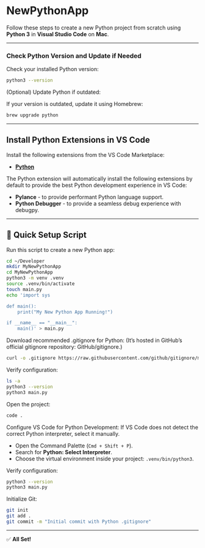 # NewPythonApp

Follow these steps to create a new Python project from scratch using **Python 3** in **Visual Studio Code** on **Mac**.

---

### Check Python Version and Update if Needed

Check your installed Python version:
```bash
python3 --version
```
(Optional) Update Python if outdated:

If your version is outdated, update it using Homebrew:
```bash
brew upgrade python
```

---

## Install Python Extensions in VS Code

Install the following extensions from the VS Code Marketplace:

- **[Python](https://marketplace.visualstudio.com/items?itemName=ms-python.python)**

The Python extension will automatically install the following extensions by default to provide the best Python development experience in VS Code:

- **Pylance** - to provide performant Python language support.
- **Python Debugger** - to provide a seamless debug experience with debugpy.

---

## 🚀 Quick Setup Script
Run this script to create a new Python app:
```bash
cd ~/Developer              
mkdir MyNewPythonApp       
cd MyNewPythonApp          
python3 -m venv .venv       
source .venv/bin/activate   
touch main.py               
echo 'import sys

def main():
    print("My New Python App Running!")

if __name__ == "__main__":
    main()' > main.py 
```
Download recommended .gitignore for Python:
(It’s hosted in GitHub’s official gitignore repository: GitHub/gitignore.)
```bash
curl -o .gitignore https://raw.githubusercontent.com/github/gitignore/main/Python.gitignore 
``` 

Verify configuration:
```bash
ls -a
python3 --version
python3 main.py
```

Open the project:
```bash
code .
```

Configure VS Code for Python Development:
If VS Code does not detect the correct Python interpreter, select it manually.
- Open the Command Palette (`Cmd + Shift + P`).
- Search for **Python: Select Interpreter**.
- Choose the virtual environment inside your project: `.venv/bin/python3`.

Verify configuration:
```bash
python3 --version
python3 main.py
```

Initialize Git:
```bash
git init
git add .
git commit -m "Initial commit with Python .gitignore"
```

---


✅ **All Set!**
